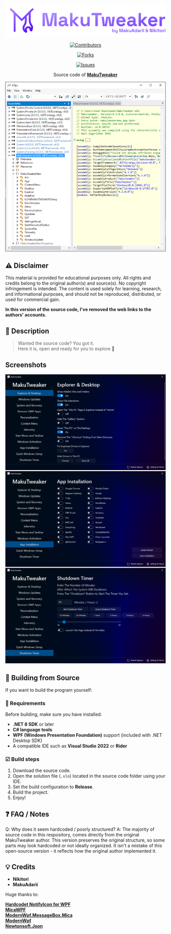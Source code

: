 <div align="center">

<img src="https://github.com/individual55/MakuTweaker/blob/main/images/logo.png" alt="MakuTweaker">

<a href="https://github.com/individual55/MakuTweaker/graphs/contributors">![Contributors](https://img.shields.io/github/contributors/individual55/MakuTweaker?style=flat)</a>

<a href="https://github.com/individual55/MakuTweaker/network/members">![Forks](https://img.shields.io/github/forks/individual55/MakuTweaker?style=flat)</a>

<a href="https://github.com/individual55/MakuTweaker/issues">![Issues](https://img.shields.io/github/issues/individual55/MakuTweaker?style=flat)</a>

Source code of <a href="https://makutweaker.en.uptodown.com/windows"><strong>MakuTweaker</strong></a>

<img src="https://github.com/individual55/MakuTweaker/blob/main/images/codepreview.png" alt="Code">

</div>

## ⚠ Disclaimer
This material is provided for educational purposes only. All rights and credits belong to the 
original author(s) and source(s). No copyright infringement is intended. The content is used solely 
for learning, research, and informational purposes, and should not be reproduced, distributed, or 
used for commercial gain.

**In this version of the source code, I've removed the web links to the authors' accounts.**

## 🧰 Description

> Wanted the source code? You got it.  
> Here it is, open and ready for you to explore 🚀

## Screenshots

<img src="https://github.com/individual55/MakuTweaker/blob/main/images/screenshots/1.png" alt="1">
<img src="https://github.com/individual55/MakuTweaker/blob/main/images/screenshots/2.png" alt="2">
<img src="https://github.com/individual55/MakuTweaker/blob/main/images/screenshots/3.png" alt="3">

## 🔨 Building from Source

If you want to build the program yourself:

### 🧩 Requirements
Before building, make sure you have installed:
- **.NET 8 SDK** or later
- **C# language tools**
- **WPF (Windows Presentation Foundation)** support (included with .NET Desktop SDK)
- A compatible IDE such as **Visual Studio 2022** or **Rider**

### ☑ Build steps

1. Download the source code.
2. Open the solution file (`.sln`) located in the source code folder using your IDE.
3. Set the build configuration to **Release**.
4. Build the project.
5. Enjoy!

## ❓ FAQ / Notes
Q: Why does it seem hardcoded / poorly structured?
A: The majority of source code in this respository, comes directly from the original MakuTweaker author.
This version preserves the original structure, so 
some parts may look hardcoded or not ideally organized.
It isn't a mistake of this open-source version - it reflects how the original author implemented it.

## 💡 Credits

- **Nikitori**
- **MakuAdarii**

Huge thanks to:  

<a href="https://github.com/hardcodet/wpf-notifyicon"><strong>Hardcodet NotifyIcon for WPF</strong></a><br>
<a href="https://github.com/Simnico99/MicaWPF"><strong>MicaWPF</strong></a><br>
<a href="https://www.nuget.org/packages/ModernWpf.MessageBox.Mica"><strong>ModernWpf.MessageBox.Mica</strong></a><br>
<a href="https://github.com/Kinnara/ModernWpf"><strong>ModernWpf</strong></a><br>
<a href="https://github.com/JamesNK/Newtonsoft.Json"><strong>Newtonsoft.Json</strong></a>
